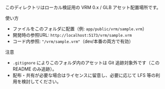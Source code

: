 このディレクトリはローカル検証用の VRM 0.x / GLB アセット配置場所です。

使い方

- ファイルをこのフォルダに配置（例: `app/public/vrm/sample.vrm`）
- 開発時の参照URL: `http://localhost:5173/vrm/sample.vrm`
- コード内参照: `"/vrm/sample.vrm"`（dev/本番の両方で有効）

注意

- `.gitignore` によりこのフォルダ内のアセットは Git 追跡対象外です（この README のみ追跡）。
- 配布・共有が必要な場合はライセンスに留意し、必要に応じて LFS 等の利用を検討してください。
